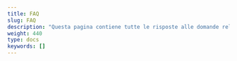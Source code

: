 ```yaml
---
title: FAQ
slug: FAQ
description: "Questa pagina contiene tutte le risposte alle domande relative a SpiGes."
weight: 440
type: docs
keywords: []
---
```

